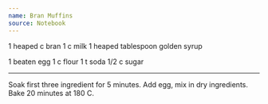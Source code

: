 ```yaml
---
name: Bran Muffins
source: Notebook
---
```


1 heaped c bran
1 c milk
1 heaped tablespoon golden syrup

1 beaten egg
1 c flour
1 t soda
1/2 c sugar

---

Soak first three ingredient for 5 minutes.
Add egg, mix in dry ingredients. 
Bake 20 minutes at 180 C.

